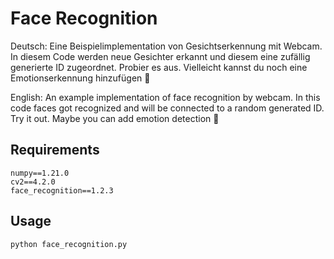# Face Recognition
Deutsch:
Eine Beispielimplementation von Gesichtserkennung mit Webcam. In diesem Code werden neue Gesichter erkannt und diesem eine zufällig generierte ID zugeordnet. Probier es aus. Vielleicht kannst du noch eine Emotionserkennung hinzufügen 🚀

English:
An example implementation of face recognition by webcam. In this code faces got recognized and will be connected to a random generated ID. Try it out. Maybe you can add emotion detection 🚀
## Requirements 

```
numpy==1.21.0
cv2==4.2.0
face_recognition==1.2.3
```

## Usage 

```
python face_recognition.py
```
